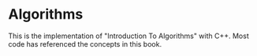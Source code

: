 # Algorithms
This is the implementation of "Introduction To Algorithms" with C++.
Most code has referenced the concepts in this book.
